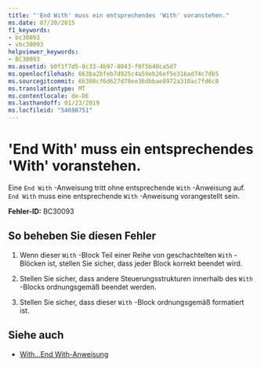 ```yaml
---
title: "'End With' muss ein entsprechendes 'With' voranstehen."
ms.date: 07/20/2015
f1_keywords:
- bc30093
- vbc30093
helpviewer_keywords:
- BC30093
ms.assetid: b0f1f7d5-0c33-4b97-8043-f0f5b40ca5d7
ms.openlocfilehash: 663ba2bfeb7d925c4a59eb26ef5e316ad74c7db5
ms.sourcegitcommit: 6b308cf6d627d78ee36dbbae8972a310ac7fd6c8
ms.translationtype: MT
ms.contentlocale: de-DE
ms.lasthandoff: 01/23/2019
ms.locfileid: "54698751"
---
```

# <a name="end-with-must-be-preceded-by-a-matching-with"></a>'End With' muss ein entsprechendes 'With' voranstehen.
Eine `End With` -Anweisung tritt ohne entsprechende `With` -Anweisung auf. `End With` muss eine entsprechende `With` -Anweisung vorangestellt sein.  
  
 **Fehler-ID:** BC30093  
  
## <a name="to-correct-this-error"></a>So beheben Sie diesen Fehler  
  
1.  Wenn dieser `With` -Block Teil einer Reihe von geschachtelten `With` -Blöcken ist, stellen Sie sicher, dass jeder Block korrekt beendet wird.  
  
2.  Stellen Sie sicher, dass andere Steuerungsstrukturen innerhalb des `With` -Blocks ordnungsgemäß beendet werden.  
  
3.  Stellen Sie sicher, dass dieser `With` -Block ordnungsgemäß formatiert ist.  
  
## <a name="see-also"></a>Siehe auch
- [With...End With-Anweisung](../../visual-basic/language-reference/statements/with-end-with-statement.md)
